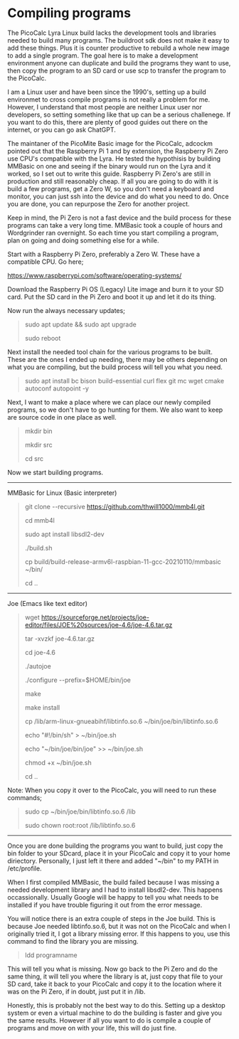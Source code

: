 # Compiling programs

The PicoCalc Lyra Linux build lacks the development tools and libraries needed to build many programs. The buildroot sdk does not make it easy to add these things. Plus it is counter productive to rebuild a whole new image to add a single program. The goal here is to make a development environment anyone can duplicate and build the programs they want to use, then copy the program to an SD card or use scp to transfer the program to the PicoCalc.

I am a Linux user and have been since the 1990's, setting up a build environmet to cross compile programs is not really a problem for me. However, I understand that most people are neither Linux user nor developers, so setting something like that up can be a serious challenege. If you want to do this, there are plenty of good guides out there on the internet, or you can go ask ChatGPT.

The maintaner of the PicoMite Basic image for the PicoCalc, adcockm pointed out that the Raspberry Pi 1 and by extension, the Raspberry Pi Zero use CPU's compatible with the Lyra. He tested the hypothisis by building MMBasic on one and seeing if the binary would run on the Lyra and it worked, so I set out to write this guide. Raspberry Pi Zero's are still in production and still reasonably cheap. If all you are going to do with it is build a few programs, get a Zero W, so you don't need a keyboard and monitor, you can just ssh into the device and do what you need to do. Once you are done, you can repurpose the Zero for another project.

Keep in mind, the Pi Zero is not a fast device and the build process for these programs can take a very long time. MMBasic took a couple of hours and Wordgrinder ran overnight. So each time you start compiling a program, plan on going and doing something else for a while. 

Start with a Raspberry Pi Zero, preferably a Zero W. These have a compatible CPU. Go here;

https://www.raspberrypi.com/software/operating-systems/

Download the Raspberry Pi OS (Legacy) Lite image and burn it to your SD card. Put the SD card in the Pi Zero and boot it up and let it do its thing.

Now run the always necessary updates;

> sudo apt update && sudo apt upgrade
>
> sudo reboot

Next install the needed tool chain for the various programs to be built. These are the ones I ended up needing, there may be others depending on what you are compiling, but the build process will tell you what you need.

> sudo apt install bc bison build-essential curl flex git mc wget cmake autoconf autopoint -y

Next, I want to make a place where we can place our newly compiled programs, so we don't have to go hunting for them. We also want to keep are source code in one place as well.

> mkdir bin
>
> mkdir src
>
> cd src

Now we start building programs.

----------
MMBasic for Linux (Basic interpreter)
> git clone --recursive https://github.com/thwill1000/mmb4l.git
>
> cd mmb4l
>
> sudo apt install libsdl2-dev
>
> ./build.sh
>
> cp build/build-release-armv6l-raspbian-11-gcc-20210110/mmbasic ~/bin/
>
> cd ..

----------
Joe (Emacs like text editor)
> wget https://sourceforge.net/projects/joe-editor/files/JOE%20sources/joe-4.6/joe-4.6.tar.gz
>
> tar -xvzkf joe-4.6.tar.gz
>
> cd joe-4.6
>
> ./autojoe
>
> ./configure --prefix=$HOME/bin/joe
>
> make
>
> make install
>
> cp /lib/arm-linux-gnueabihf/libtinfo.so.6 ~/bin/joe/bin/libtinfo.so.6
>
> echo "#!/bin/sh" > ~/bin/joe.sh
>
> echo "~/bin/joe/bin/joe" >> ~/bin/joe.sh
>
> chmod +x ~/bin/joe.sh
>
> cd ..

Note: When you copy it over to the PicoCalc, you will need to run these commands;
> sudo cp ~/bin/joe/bin/libtinfo.so.6 /lib
>
> sudo chown root:root /lib/libtinfo.so.6

----------
Once you are done building the programs you want to build, just copy the bin folder to your SDcard, place it in your PicoCalc and copy it to your home diriectory. Personally, I just left it there and added "~/bin" to my PATH in /etc/profile.

When I first compiled MMBasic, the build failed because I was missing a needed development library and I had to install libsdl2-dev. This happens occassionally. Usually Google will be happy to tell you what needs to be installed if you have trouble figuring it out from the error message.

You will notice there is an extra couple of steps in the Joe build. This is because Joe needed libtinfo.so.6, but it was not on the PicoCalc and when I originally tried it, I got a library missing error. If this happens to you, use this command to find the library you are missing.

> ldd programname

This will tell you what is missing. Now go back to the Pi Zero and do the same thing, it will tell you where the library is at, just copy that file to your SD card, take it back to your PicoCalc and copy it to the location where it was on the Pi Zero, if in doubt, just put it in /lib.

Honestly, this is probably not the best way to do this. Setting up a desktop system or even a virtual machine to do the building is faster and give you the same results. However if all you want to do is compile a couple of programs and move on with your life, this will do just fine.